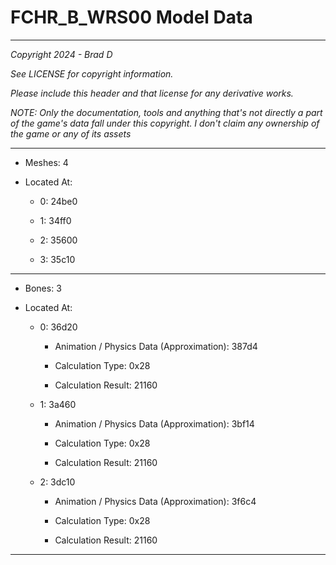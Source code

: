 # FCHR_B_WRS00 Model Data

---

*Copyright 2024 - Brad D*

*See LICENSE for copyright information.*

*Please include this header and that license for any derivative works.*

*NOTE: Only the documentation, tools and anything that's not directly a part of the game's data fall under this copyright. I don't claim any ownership of the game or any of its assets*

---

* Meshes: 4

* Located At:

  * 0: 24be0

  * 1: 34ff0

  * 2: 35600

  * 3: 35c10

---

* Bones: 3

* Located At:

  * 0: 36d20

    * Animation / Physics Data (Approximation): 387d4

    * Calculation Type: 0x28

    * Calculation Result: 21160

  * 1: 3a460

    * Animation / Physics Data (Approximation): 3bf14

    * Calculation Type: 0x28

    * Calculation Result: 21160

  * 2: 3dc10

    * Animation / Physics Data (Approximation): 3f6c4

    * Calculation Type: 0x28

    * Calculation Result: 21160

---

